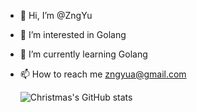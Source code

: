 - 👋 Hi, I’m @ZngYu                   
- 👀 I’m interested in Golang
- 🌱 I’m currently learning Golang       
- 📫 How to reach me zngyua@gmail.com   

    ![Christmas's GitHub stats](https://github-readme-stats.vercel.app/api?username=zngyu&show_icons=true&theme=tokyonight)
<!---
ZngYu/ZngYu is a ✨ special ✨ repository because its `README.md` (this file) appears on your GitHub profile.
You can click the Preview link to take a look at your changes.
--->
